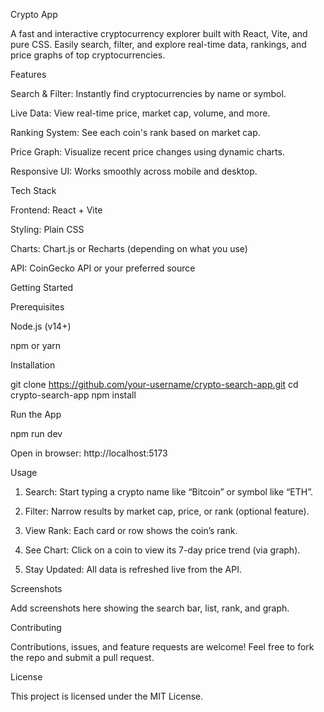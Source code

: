 

Crypto App

A fast and interactive cryptocurrency explorer built with React, Vite, and pure CSS. Easily search, filter, and explore real-time data, rankings, and price graphs of top cryptocurrencies.

Features

Search & Filter: Instantly find cryptocurrencies by name or symbol.

Live Data: View real-time price, market cap, volume, and more.

Ranking System: See each coin's rank based on market cap.

Price Graph: Visualize recent price changes using dynamic charts.

Responsive UI: Works smoothly across mobile and desktop.


Tech Stack

Frontend: React + Vite

Styling: Plain CSS

Charts: Chart.js or Recharts (depending on what you use)

API: CoinGecko API or your preferred source


Getting Started

Prerequisites

Node.js (v14+)

npm or yarn


Installation

git clone https://github.com/your-username/crypto-search-app.git
cd crypto-search-app
npm install

Run the App

npm run dev

Open in browser: http://localhost:5173

Usage

1. Search: Start typing a crypto name like “Bitcoin” or symbol like “ETH”.


2. Filter: Narrow results by market cap, price, or rank (optional feature).


3. View Rank: Each card or row shows the coin’s rank.


4. See Chart: Click on a coin to view its 7-day price trend (via graph).


5. Stay Updated: All data is refreshed live from the API.



Screenshots

Add screenshots here showing the search bar, list, rank, and graph.

Contributing

Contributions, issues, and feature requests are welcome!
Feel free to fork the repo and submit a pull request.

License

This project is licensed under the MIT License.



